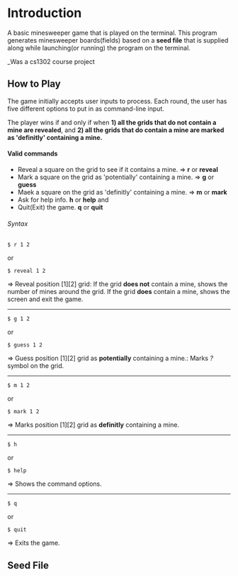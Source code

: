 # Introduction 
A basic minesweeper game that is played on the terminal.
This program generates minesweeper boards(fields) based on a **seed file** that is supplied along while launching(or running) the program on the terminal.


_Was a cs1302 course project 


## How to Play
The game initially accepts user inputs to process. Each round, the user has five different options to put in as command-line input.

The player wins if and only if when 
**1) all the grids that do not contain a mine are revealed**, 
and 
**2) all the grids that do contain a mine are marked as 'definitly' containing a mine.**

#### Valid commands
* Reveal a square on the grid to see if it contains a mine. => **r** or **reveal**
* Mark a square on the grid as 'potentially' containing a mine. => **g** or **guess**
* Maek a square on the grid as 'definitly' containing a mine. => **m** or **mark**
* Ask for help info. **h** or **help**
and
* Quit(Exit) the game. **q** or **quit**

###### Syntax
```
$ r 1 2
```
or
```
$ reveal 1 2
```
=> Reveal position [1][2] grid:
If the grid **does not** contain a mine, shows the number of mines around the grid.
If the grid **does** contain a mine, shows the <game over> screen and exit the game.
***
  
```
$ g 1 2
```
or
```
$ guess 1 2
```
=> Guess position [1][2] grid as **potentially** containing a mine.:
Marks _?_ symbol on the grid.
***

```
$ m 1 2
```
or
```
$ mark 1 2
```
=> Marks position [1][2] grid as **definitly** containing a mine.
***

```
$ h
```
or
```
$ help
```
=> Shows the command options.
***

```
$ q
```
or
```
$ quit
```
=> Exits the game.


## Seed File

